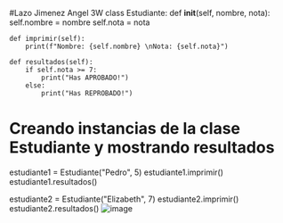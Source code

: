 #Lazo Jimenez Angel 3W
class Estudiante:
    def __init__(self, nombre, nota):
        self.nombre = nombre
        self.nota = nota

    def imprimir(self):
        print(f"Nombre: {self.nombre} \nNota: {self.nota}")

    def resultados(self):
        if self.nota >= 7:
            print("Has APROBADO!")
        else:
            print("Has REPROBADO!")

# Creando instancias de la clase Estudiante y mostrando resultados
estudiante1 = Estudiante("Pedro", 5)
estudiante1.imprimir()
estudiante1.resultados()

estudiante2 = Estudiante("Elizabeth", 7)
estudiante2.imprimir()
estudiante2.resultados()
![image](https://github.com/user-attachments/assets/b47d9218-04d4-4f51-8fd3-817c2ea74d39)
